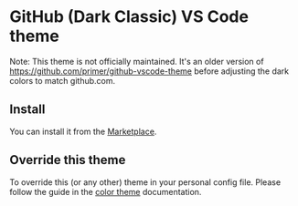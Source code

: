 # GitHub (Dark Classic) VS Code theme

Note: This theme is not officially maintained. It's an older version of https://github.com/primer/github-vscode-theme before adjusting the dark colors to match github.com.

## Install

You can install it from the [Marketplace](https://marketplace.visualstudio.com/items?itemName=BerriJ.github-vscode-theme-dark-classic).

## Override this theme

To override this (or any other) theme in your personal config file. Please follow the guide in the [color theme](https://code.visualstudio.com/api/extension-guides/color-theme) documentation.
